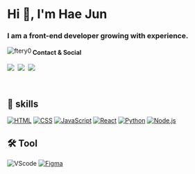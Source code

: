 # Hi 👋, I'm Hae Jun
<h3 align="left">I am a front-end developer growing with experience.</h3>
<p><img align="left" src="https://github-readme-stats.vercel.app/api/top-langs?username=ftery0&show_icons=true&locale=en&layout=compact" alt="ftery0" /></p>

#### Contact & Social
<p>
<a href="mailto:ftery030215@naver.com"><img src="http://img.shields.io/badge/Email-link-007ACC?style=for-the-badge&logo=mail.ru&logoColor=white&link=mailto:ftery030215@naver.com"/></a>&nbsp
<a href="https://www.instagram.com/hae_jun7388/" target="_blank"><img src="https://img.shields.io/badge/Instagram-link-E4405F?style=for-the-badge&logo=Instagram&logoColor=white&link=https://www.instagram.com/hae_jun7388/"/></a>&nbsp
<a href="https://haejun-world.tistory.com/" target="_blank"><img src="http://img.shields.io/badge/Blog-link-36B6FD?style=for-the-badge&logo=t-mobile&logoColor=white&link=https://haejun-world.tistory.com/"/></a>&nbsp
</p>

&nbsp;
&nbsp;
&nbsp;
&nbsp;

## 💪 skills
[![HTML](https://img.shields.io/badge/html5-E34F26?style=for-the-badge&logo=html5&logoColor=white)](https://www.w3.org/)
[![CSS](https://img.shields.io/badge/css-1572B6?style=for-the-badge&logo=css3&logoColor=white)](https://www.w3.org/)
[![JavaScript](https://img.shields.io/badge/JavaScript-F7DF1E?logo=javascript&logoColor=black&style=for-the-badge)](https://developer.mozilla.org/ko/docs/Web/JavaScript)
[![React](https://img.shields.io/badge/react-61DAFB?style=for-the-badge&logo=react&logoColor=black)](https://react.dev/)
[![Python](https://img.shields.io/badge/Python-3776AB?logo=python&logoColor=white&style=for-the-badge)](https://python.org/)
[![Node.js](https://img.shields.io/badge/Node.js-8CC84B?logo=node.js&logoColor=white&style=for-the-badge)](https://nodejs.org/)

## 🛠️ Tool
![VScode](https://img.shields.io/badge/Visual%20Studio%20Code-007ACC?logo=visualstudiocode&logoColor=white&style=for-the-badge)
[![Figma](https://img.shields.io/badge/Figma-e630f0?logo=figma&logoColor=white&style=for-the-badge)](https://figma.com/)
